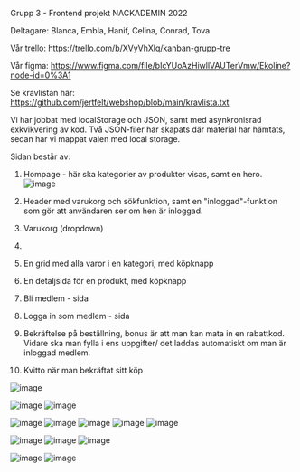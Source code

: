 Grupp 3 - Frontend projekt NACKADEMIN 2022

Deltagare:
Blanca, Embla, Hanif, Celina, Conrad, Tova 


Vår trello:
https://trello.com/b/XVyVhXlq/kanban-grupp-tre

Vår figma: 
https://www.figma.com/file/bIcYUoAzHiwllVAUTerVmw/Ekoline?node-id=0%3A1

Se kravlistan här:
https://github.com/jertfelt/webshop/blob/main/kravlista.txt

Vi har jobbat med localStorage och JSON, samt med asynkronisrad exkvikvering av kod. 
Två JSON-filer har skapats där material har hämtats, sedan har vi mappat valen med local storage.

Sidan består av:
1. Hompage - här ska kategorier av produkter visas, samt en hero. 
![image](https://user-images.githubusercontent.com/30622818/155895907-8355aece-4f7f-40bd-9fb3-47173ec07e26.png)

2. Header med varukorg och sökfunktion, samt en "inloggad"-funktion som gör att användaren ser om hen är inloggad.
4. Varukorg (dropdown)
5. 
6. En grid med alla varor i en kategori, med köpknapp
7. En detaljsida för en produkt, med köpknapp
8. Bli medlem - sida
9. Logga in som medlem - sida
10. Bekräftelse på beställning, bonus är att man kan mata in en rabattkod. 
Vidare ska man fylla i ens uppgifter/ det laddas automatiskt om man är inloggad medlem.
9. Kvitto när man bekräftat sitt köp




![image](https://user-images.githubusercontent.com/30622818/155897280-c769e480-2133-4b7a-a085-f39740d98448.png)

![image](https://user-images.githubusercontent.com/30622818/155897285-b0f86258-2f07-49d5-87b9-ae8ea8a64627.png)
![image](https://user-images.githubusercontent.com/30622818/155897298-20845b4d-7224-4654-bab8-0649a83a7852.png)

![image](https://user-images.githubusercontent.com/30622818/155897313-3370b229-df2d-4cbc-92c1-3ca3b8e4ebdd.png)
![image](https://user-images.githubusercontent.com/30622818/155897321-a1ae38e5-519d-48d0-ba7d-f3a690d59378.png)
![image](https://user-images.githubusercontent.com/30622818/155897335-0206b6d3-b870-42d5-aa9c-0a53860518d8.png)
![image](https://user-images.githubusercontent.com/30622818/155897432-727bd8eb-6a3a-4ef5-aa41-bbab07381d7d.png)
![image](https://user-images.githubusercontent.com/30622818/155897464-b7d1264c-d2bb-409d-80de-bf83355bb8e9.png)

![image](https://user-images.githubusercontent.com/30622818/155897469-75264aac-b868-4161-86d0-661175a860dd.png)
![image](https://user-images.githubusercontent.com/30622818/155897475-d3e22e03-e88c-4fea-bd47-574763a1568c.png)
![image](https://user-images.githubusercontent.com/30622818/155897484-24b6c7f0-af4a-4603-8932-80eb92363cd2.png)

![image](https://user-images.githubusercontent.com/30622818/155897556-62ce9cda-4be8-4594-ad80-adce87a1ee4c.png)
![image](https://user-images.githubusercontent.com/30622818/156028766-fcf25760-f310-4cd4-8c45-acd2530e6eea.png)

